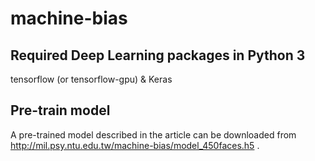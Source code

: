 # machine-bias

## Required Deep Learning packages in Python 3
tensorflow (or tensorflow-gpu) & Keras

## Pre-train model
A pre-trained model described in the article can be downloaded from http://mil.psy.ntu.edu.tw/machine-bias/model_450faces.h5 .
